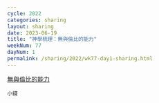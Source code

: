 ```yaml
---
cycle: 2022
categories: sharing
layout: sharing
date: 2023-06-19
title: "神學梳理：無與倫比的能力"
weekNum: 77
dayNum: 1
permalink: /sharing/2022/wk77-day1-sharing.html
---
```

[無與倫比的能力](https://eccseattle.github.io/media/sharing/2022/wk077/2023-06-19-bin.m4a)

`小錢`
